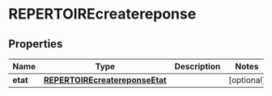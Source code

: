 
# REPERTOIREcreatereponse

## Properties
Name | Type | Description | Notes
------------ | ------------- | ------------- | -------------
**etat** | [**REPERTOIREcreatereponseEtat**](REPERTOIREcreatereponseEtat.md) |  |  [optional]



